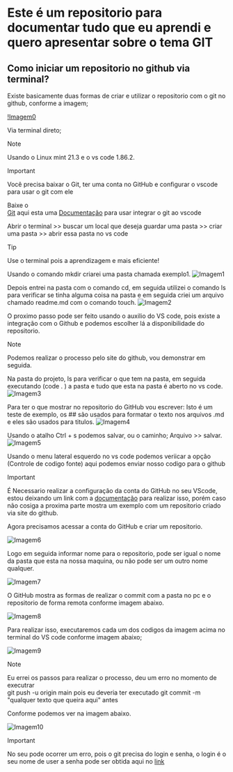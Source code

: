 # Este é um repositorio para documentar tudo que eu aprendi e quero apresentar sobre o tema GIT

## Como iniciar um repositorio no github via terminal?
 Existe basicamente duas formas de criar e utilizar o repositorio com o git no github, conforme a imagem;

[!Imagem0](/imagens/Duas%20formas%20para%20utilizar%20o%20git.png)

Via terminal direto;

>[!NOTE]
>
>Usando o Linux mint 21.3 e o vs code 1.86.2.

>[!IMPORTANT]
>
> Você precisa baixar o Git, ter uma conta no GitHub e configurar o vscode para usar o git com
> ele

Baixe o  
[Git](https://git-scm.com/) aqui esta uma 
[Documentação](https://learn.microsoft.com/pt-br/training/modules/introduction-to-github-visual-studio-code/) para usar integrar o git ao vscode


Abrir o terminal >> buscar um local que deseja guardar uma pasta >> criar uma pasta >> abrir essa pasta no vs code
>[!TIP]
>
>Use o terminal pois a aprendizagem e mais eficiente!

Usando o comando mkdir criarei uma pasta chamada exemplo1.
![Imagem1](/imagens/exemplo1_mkdir.png "imagem mostra passo1") 

Depois entrei na pasta com o comando cd, em seguida utilizei o comando ls para verificar se tinha alguma coisa na pasta e em seguida criei um arquivo chamado readme.md com o comando touch.
![Imagem2](/imagens/exemplo1_touch_md.png)

O proximo passo pode ser feito usando o auxilio do VS code, pois existe a integração com o Github e podemos escolher lá a disponibilidade do repositorio.
>[!NOTE]
>
>Podemos realizar o processo pelo site do github, vou demonstrar em seguida.

Na pasta do projeto, ls para verificar o que tem na pasta, em seguida executando (code . ) a pasta e tudo que esta na pasta é aberto no vs code.
![Imagem3](/imagens/exemplo1_abrindo_code.png)

Para ter o que mostrar no repositorio do GitHub vou escrever:
Isto é um teste de exemplo, os ## são usados para formatar o texto nos arquivos .md e eles são usados para titulos.
![Imagem4](/imagens/exemplo1_digitando_md_txt.png)

Usando o atalho Ctrl + s podemos salvar, ou o caminho; Arquivo >> salvar.
![Imagem5](/imagens/exemplo1_salvando_md.png)

Usando o menu lateral esquerdo no vs code podemos veriicar a opção (Controle de codigo fonte) aqui podemos enviar nosso codigo para o github

>[!IMPORTANT]
> É Necessario realizar a configuração da conta do GitHub no seu VScode, estou deixando um link 
> com a [documentação](https://learn.microsoft.com/pt-br/training/modules/introduction-to-github-visual-studio-code/) para realizar isso, porém caso não cosiga a proxima parte mostra um exemplo
> com um repositorio criado via site do github.

Agora precisamos acessar a conta do GitHub e criar um repositorio.

![Imagem6](/imagens/exemplo1_criando_repositorio_nogit.png)

Logo em seguida informar nome para o repositorio, pode ser igual o nome da pasta que esta na nossa maquina, ou não pode ser um outro nome qualquer.

![Imagem7](/imagens/exemplo1_criando_repositorio_nomecriar.png)

O GitHub mostra as formas de realizar o commit com a pasta no pc e o repositorio de forma remota conforme imagem abaixo.

![Imagem8](/imagens/exemplo1_dados_https_para_add.png)

Para realizar isso, executaremos cada um dos codigos da imagem acima no terminal do VS code conforme imagem abaixo;

![Imagem9](/imagens/exemplo1_executando%20enderecorepositorio.png)

>[!NOTE]
>
> Eu errei os passos para realizar o processo, deu um erro no momento de executrar  
> git push -u origin main
> pois eu deveria ter executado git commit -m "qualquer texto que queira aqui" antes

Conforme podemos ver na imagem abaixo.

![Imagem10](/imagens/exemplo1_finalizando_commit.png)

>[!IMPORTANT]
>
>
> No seu pode ocorrer um erro, pois o git precisa do login e senha, o login é o seu nome de user
> a senha pode ser obtida aqui no 
> [link](https://docs.github.com/pt/authentication/keeping-your-account-and-data-secure/managing-your-personal-access-tokens)